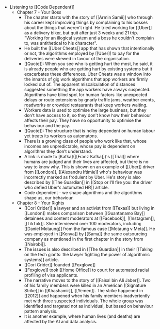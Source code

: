 - Listening to [[Code Dependent]]
	- Chapter 7 - Your Boss
		- The chapter starts with the story of [[Armin Samii]] who through his career kept improving things by complaining to his bosses about the things that weren't right. He tried working for [[Uber]] as a delivery biker, but quit after just 3 weeks and 21 trip. "Working for an illogical system and a boss he couldn't complain to, was antithetical to his character".
		- He built the [[Uber Cheats]] app that has shown that intentionally or not, the algorithms employed by [[Uber]] to pay for the deliveries were skewed in favour of the organisation.
		- [[Quote]]: When you see who is getting hurt the most, he said, it is already people who are getting hurt by existing systems but it exacerbates these differences. Uber Cheats was a window into the innards of gig work algorithms that app workers are firmly locked out of. The apparent miscalculation of distances suggested something the app workers have always suspected. Algorithms have blind spot for human factors like unexpected delays or route extensions by gnarly traffic jams, weather events, roadworks or crowded restaurants that keep workers waiting.
		- Workers data is used to optimise the large business, but they don't have access to it, so they don't know how their behaviour affects their pay. They have no opportunity to optimise the behaviour and the pay.
		- [[Quote]]: The structure that is holey dependent on human labour yet treats its workers as automatons.
		- There is a growing class of people who work like that, whose incomes are unpredictable, whose pay is dependent on algorithms they don't understand.
		- A link is made to [Kafka]([[Franz Kafka]])'s [[Trial]] where humans are judged and their lives are affected, but there is no way to know why. This is shown on an example of [[Uber]] driver from [[London]], [[Alexandru Iftimie]] who's behaviour was incorrectly marked as frodulent by Uber. He's story is also described by [[The Guardian]] in [[Stop or I'll fire you: the driver who defied Uber's automated HR]] article.
		- Code dependent - we shape algorithms and the algorithms shape us, our behaviour.
	- Chapter 8 - Your Rights
		- [[Cori Crider]] a lawyer and an activist from [[Texas]] but living in [[London]] makes comparison between [[Guantanamo Bay]] detainees and content moderators at [[Facebook]], [[Instagram]], [[TikTok]]. She interviewed over 100 moderators, including [[Daniel Motaung]] from the famous case [[Motaung v Meta]]. He was employed in [[Kenya]] by [[Sama]] the same outsourcing company as mentioned in the first chapter in the story from [[Nairobi]].
		- The issues is also described in [[The Guardian]] in their [[Taking on the tech giants: the lawyer fighting the power of algorithmic systems]] article.
		- [[Cori Crider]] founded [[Foxglove]]
		- [[Foxglove]] took [[Home Office]] to court for automated racial profiling of visa applicants.
		- The narrative moves to the story of [[Faisal bin Ali Jaber]]. Two of his family members were killed in an American [[Signature Strike]] in [[Khashamir]], [[Yemen]]. The strike happened in [[2012]] and happened when his family members inadvertently met with three suspected individuals. The whole group was identified and targeted not as individual, but based on behaviour pattern analysis.
		- It is another example, where human lives (and deaths) are affected by the AI and data analysis.